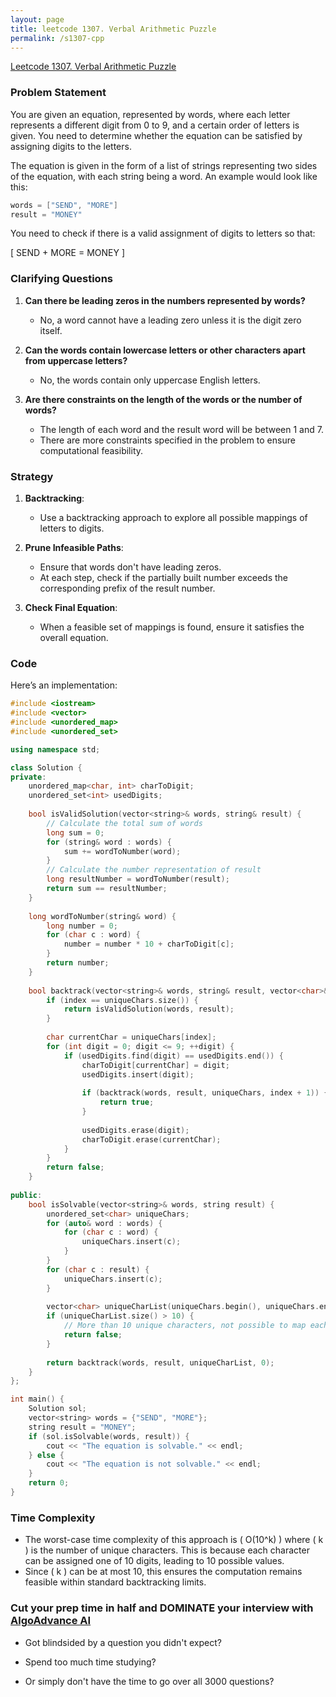 ```yaml
---
layout: page
title: leetcode 1307. Verbal Arithmetic Puzzle
permalink: /s1307-cpp
---
```

[Leetcode 1307. Verbal Arithmetic Puzzle](https://algoadvance.github.io/algoadvance/l1307)
### Problem Statement

You are given an equation, represented by words, where each letter represents a different digit from 0 to 9, and a certain order of letters is given. You need to determine whether the equation can be satisfied by assigning digits to the letters.

The equation is given in the form of a list of strings representing two sides of the equation, with each string being a word. An example would look like this:

```cpp
words = ["SEND", "MORE"]
result = "MONEY"
```

You need to check if there is a valid assignment of digits to letters so that:

\[ SEND + MORE = MONEY \]

### Clarifying Questions

1. **Can there be leading zeros in the numbers represented by words?**
   - No, a word cannot have a leading zero unless it is the digit zero itself.

2. **Can the words contain lowercase letters or other characters apart from uppercase letters?**
   - No, the words contain only uppercase English letters.

3. **Are there constraints on the length of the words or the number of words?**
   - The length of each word and the result word will be between 1 and 7.
   - There are more constraints specified in the problem to ensure computational feasibility.

### Strategy

1. **Backtracking**:
    - Use a backtracking approach to explore all possible mappings of letters to digits.
  
2. **Prune Infeasible Paths**:
    - Ensure that words don't have leading zeros.
    - At each step, check if the partially built number exceeds the corresponding prefix of the result number.
  
3. **Check Final Equation**:
    - When a feasible set of mappings is found, ensure it satisfies the overall equation.

### Code

Here’s an implementation:

```cpp
#include <iostream>
#include <vector>
#include <unordered_map>
#include <unordered_set>

using namespace std;

class Solution {
private:
    unordered_map<char, int> charToDigit;
    unordered_set<int> usedDigits;
    
    bool isValidSolution(vector<string>& words, string& result) {
        // Calculate the total sum of words
        long sum = 0;
        for (string& word : words) {
            sum += wordToNumber(word);
        }
        // Calculate the number representation of result
        long resultNumber = wordToNumber(result);
        return sum == resultNumber;
    }
    
    long wordToNumber(string& word) {
        long number = 0;
        for (char c : word) {
            number = number * 10 + charToDigit[c];
        }
        return number;
    }
    
    bool backtrack(vector<string>& words, string& result, vector<char>& uniqueChars, int index) {
        if (index == uniqueChars.size()) {
            return isValidSolution(words, result);
        }
        
        char currentChar = uniqueChars[index];
        for (int digit = 0; digit <= 9; ++digit) {
            if (usedDigits.find(digit) == usedDigits.end()) {
                charToDigit[currentChar] = digit;
                usedDigits.insert(digit);
                
                if (backtrack(words, result, uniqueChars, index + 1)) {
                    return true;
                }
                
                usedDigits.erase(digit);
                charToDigit.erase(currentChar);
            }
        }
        return false;
    }
    
public:
    bool isSolvable(vector<string>& words, string result) {
        unordered_set<char> uniqueChars;
        for (auto& word : words) {
            for (char c : word) {
                uniqueChars.insert(c);
            }
        }
        for (char c : result) {
            uniqueChars.insert(c);
        }
        
        vector<char> uniqueCharList(uniqueChars.begin(), uniqueChars.end());
        if (uniqueCharList.size() > 10) {
            // More than 10 unique characters, not possible to map each to a unique digit
            return false;
        }
        
        return backtrack(words, result, uniqueCharList, 0);
    }
};

int main() {
    Solution sol;
    vector<string> words = {"SEND", "MORE"};
    string result = "MONEY";
    if (sol.isSolvable(words, result)) {
        cout << "The equation is solvable." << endl;
    } else {
        cout << "The equation is not solvable." << endl;
    }
    return 0;
}
```

### Time Complexity

- The worst-case time complexity of this approach is \( O(10^k) \) where \( k \) is the number of unique characters. This is because each character can be assigned one of 10 digits, leading to 10 possible values.
- Since \( k \) can be at most 10, this ensures the computation remains feasible within standard backtracking limits.


### Cut your prep time in half and DOMINATE your interview with [AlgoAdvance AI](https://algoAdvance.com)

- Got blindsided by a question you didn't expect?

- Spend too much time studying?

- Or simply don't have the time to go over all 3000 questions?

